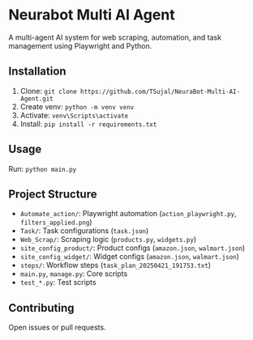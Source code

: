 # Neurabot Multi AI Agent
A multi-agent AI system for web scraping, automation, and task management using Playwright and Python.

## Installation
1. Clone: `git clone https://github.com/TSujal/NeuraBot-Multi-AI-Agent.git`
2. Create venv: `python -m venv venv`
3. Activate: `venv\Scripts\activate`
4. Install: `pip install -r requirements.txt`

## Usage
Run: `python main.py`

## Project Structure
- `Automate_action/`: Playwright automation (`action_playwright.py`, `filters_applied.png`)
- `Task/`: Task configurations (`task.json`)
- `Web_Scrap/`: Scraping logic (`products.py`, `widgets.py`)
- `site_config_product/`: Product configs (`amazon.json`, `walmart.json`)
- `site_config_widget/`: Widget configs (`amazon.json`, `walmart.json`)
- `steps/`: Workflow steps (`task_plan_20250421_191753.txt`)
- `main.py`, `manage.py`: Core scripts
- `test_*.py`: Test scripts

## Contributing
Open issues or pull requests.